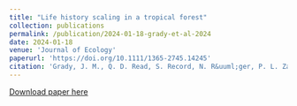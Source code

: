```yaml
---
title: "Life history scaling in a tropical forest"
collection: publications
permalink: /publication/2024-01-18-grady-et-al-2024
date: 2024-01-18
venue: 'Journal of Ecology'
paperurl: 'https://doi.org/10.1111/1365-2745.14245'
citation: 'Grady, J. M., Q. D. Read, S. Record, N. R&uuml;ger, P. L. Zarnetske, A. I. Dell, S. P. Hubbell, S. T. Michaletz, and B. J. Enquist. 2024. Life history scaling in a tropical forest. Journal of Ecology. DOI:10.1111/1365-2745.14245.'
---
```

[Download paper here](https://doi.org/10.1111/1365-2745.14245)

